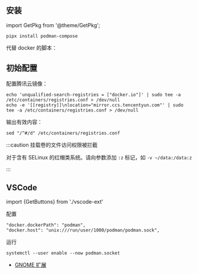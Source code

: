## 安装

import GetPkg from '@theme/GetPkg';

<GetPkg name="podman" dnf apt />

    pipx install podman-compose

代替 docker 的脚本：

<GetPkg name="podman-docker" dnf apt />

## 初始配置

配置腾讯云镜像：

```shell
echo 'unqualified-search-registries = ["docker.io"]' | sudo tee -a /etc/containers/registries.conf > /dev/null
echo -e '[[registry]]\nlocation="mirror.ccs.tencentyun.com"' | sudo tee -a /etc/containers/registries.conf > /dev/null
```

输出有效内容：

    sed "/^#/d" /etc/containers/registries.conf

:::caution 挂载卷的文件访问权限被拦截

对于含有 SELinux 的红帽类系统。请向参数添加 `:z` 标记，如 `-v ~/data:/data:z`

:::

## VSCode

import {GetButtons} from './vscode-ext'

<GetButtons id="ms-azuretools.vscode-docker" />

配置

    "docker.dockerPath": "podman",
    "docker.host": "unix:///run/user/1000/podman/podman.sock",

运行

    systemctl --user enable --now podman.socket

- [GNOME 扩展](https://extensions.gnome.org/extension/1500/containers/)
